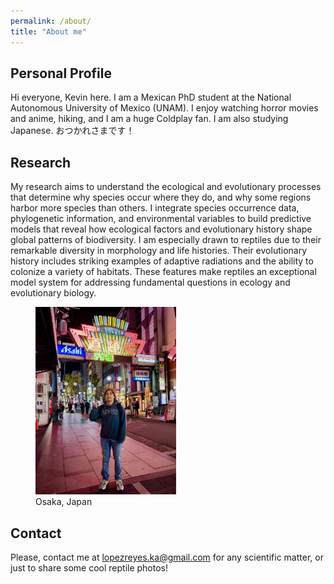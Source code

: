 ```yaml
---
permalink: /about/
title: "About me"
---  
```

## Personal Profile
Hi everyone, Kevin here. I am a Mexican PhD student at the National Autonomous University of Mexico (UNAM). I enjoy watching horror movies and anime, hiking, and I am a huge Coldplay fan. I am also studying Japanese. おつかれさまです！

## Research
My research aims to understand the ecological and evolutionary processes that determine why species occur where they do, and why some regions harbor more species than others. I integrate species occurrence data, phylogenetic information, and environmental variables to build predictive models that reveal how ecological factors and evolutionary history shape global patterns of biodiversity. I am especially drawn to reptiles due to their remarkable diversity in morphology and life histories. Their evolutionary history includes striking examples of adaptive radiations and the ability to colonize a variety of habitats. These features make reptiles an exceptional model system for addressing fundamental questions in ecology and evolutionary biology.

<figure>
    <a href="/assets/images/KLR_aboutme.jpg"><img src="/assets/images/KLR_aboutme.jpg" height="300"></a>
    <figcaption>Osaka, Japan</figcaption>
</figure>

## Contact 
Please, contact me at [lopezreyes.ka@gmail.com](mailto:lopezreyes.ka@gmail.com) for any scientific matter, or just to share some cool reptile photos!

